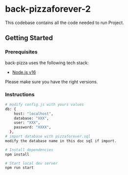 # back-pizzaforever-2

This codebase contains all the code needed to run Project.

## Getting Started

### Prerequisites

back-pizza uses the following tech stack:

- [Node.js v16](https://nodejs.org/en/)

Please make sure you have the right versions.

### Instructions

```bash
# modify config.js with yours values
db: {
    host: "localhost",
    database: "XXX",
    user: "XXX",
    password: "XXXX",
  },
# import database with pizzaforever.sql
modify the database name in this doc sql if import.

# Install dependencies
npm install

# Start local dev server
npm run start


```
